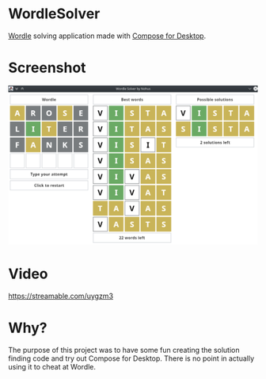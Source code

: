 # WordleSolver
[Wordle](https://www.powerlanguage.co.uk/wordle/) solving application made with [Compose for Desktop](https://www.jetbrains.com/lp/compose-desktop/).

# Screenshot
![](wordle.png)

# Video
https://streamable.com/uygzm3

# Why?
The purpose of this project was to have some fun creating the solution finding code and try out Compose for Desktop.
There is no point in actually using it to cheat at Wordle.
